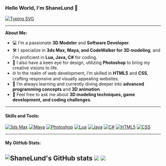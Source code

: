 ### Hello World, I'm ShaneLund 👋

[![Typing SVG](https://readme-typing-svg.herokuapp.com?duration=7000&lines=3D+Modeler)](https://github.com/ShaneLund)

---

**About Me:**
- 💻 I’m a passionate **3D Modeler** and **Software Developer**.
- 🛠 I specialize in **3ds Max, Maya, and CodeWalker for 3D modeling**, and I'm proficient in **Lua, Java, C#** for coding.
- 🎨 I also have a keen eye for design, utilizing **Photoshop** to bring my creative visions to life.
- 🌐 In the realm of web development, I’m skilled in **HTML5** and **CSS**, crafting responsive and visually appealing websites.
- 🤔 I’m always learning and currently diving deeper into **advanced programming concepts** and **3D animation**.
- 💬 Feel free to ask me about **3D modeling techniques, game development, and coding challenges**.

---

#### Skills and Tools:
[![3ds Max](https://img.shields.io/badge/-3ds_Max-black?style=flat-square&logo=autodesk)](https://www.autodesk.com/products/3ds-max/overview)
[![Maya](https://img.shields.io/badge/-Maya-black?style=flat-square&logo=autodesk)](https://www.autodesk.com/products/maya/overview)
[![Photoshop](https://img.shields.io/badge/-Photoshop-black?style=flat-square&logo=adobe-photoshop)](https://www.adobe.com/products/photoshop.html)
[![Lua](https://img.shields.io/badge/-Lua-black?style=flat-square&logo=lua)](https://www.lua.org/)
[![Java](https://img.shields.io/badge/-Java-black?style=flat-square&logo=java)](https://www.java.com/)
[![C#](https://img.shields.io/badge/-C%23-black?style=flat-square&logo=c-sharp)](https://docs.microsoft.com/en-us/dotnet/csharp/)
[![HTML5](https://img.shields.io/badge/-HTML5-black?style=flat-square&logo=html5)](https://developer.mozilla.org/en-US/docs/Web/Guide/HTML/HTML5)
[![CSS](https://img.shields.io/badge/-CSS3-black?style=flat-square&logo=css3)](https://developer.mozilla.org/en-US/docs/Web/CSS)

---

#### My GitHub Stats:
![ShaneLund's GitHub stats](https://github-readme-stats.vercel.app/api?username=ShaneLund&show_icons=true&theme=radical)
[![](https://img.shields.io/github/followers/ShaneLund?style=for-the-badge)](https://github.com/ShaneLund)
[![](https://komarev.com/ghpvc/?username=ShaneLund&color=blue&style=for-the-badge)](https://github.com/ShaneLund)
---
